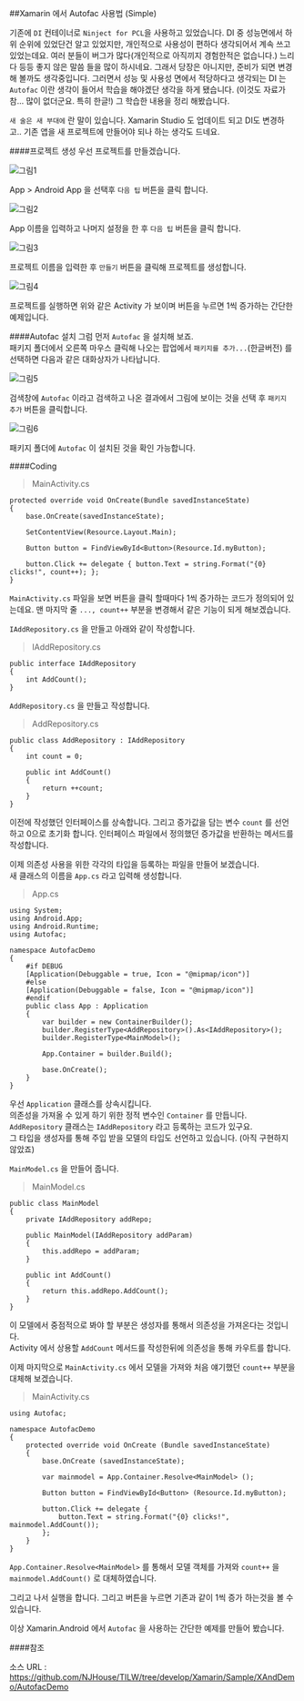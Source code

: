 ##Xamarin 에서 Autofac 사용법 (Simple)

기존에 `DI` 컨테이너로 `Ninject for PCL`을 사용하고 있었습니다. DI 중 성능면에서 하위 
순위에 있었단건 알고 있었지만, 개인적으로 사용성이 편하다 생각되어서 계속 쓰고 있었는데요. 
여러 분들이 버그가 많다(개인적으로 아직끼지 경험한적은 없습니다.) 느리다 등등 좋지 않은 말씀
들을 많이 하시네요. 그래서 당장은 아니지만, 준비가 되면 변경해 볼까도 생각중입니다. 그러면서 
성능 및 사용성 면에서 적당하다고 생각되는 DI 는 `Autofac` 이란 생각이 들어서 학습을 해야겠단
생각을 하게 됐습니다. (이것도 자료가 참... 많이 없더군요. 특히 한글!) 그 학습한 내용을 정리
해봤습니다.

`새 술은 새 부대에` 란 말이 있습니다. Xamarin Studio 도 업데이트 되고 DI도 변경하고.. 기존 앱을 새 프로젝트에 
만들어야 되나 하는 생각도 드네요.

####프로젝트 생성
우선 프로젝트를 만들겠습니다.

![그림1](http://i.imgur.com/ldvoeZT.png)

App > Android App 을 선택후 `다음 팁` 버튼을 클릭 합니다.

![그림2](http://i.imgur.com/sctLIfS.png)

App 이름을 입력하고 나머지 설정을 한 후 `다음 팁` 버튼을 클릭 합니다.

![그림3](http://i.imgur.com/5YPWfW4.png)

프로젝트 이름을 입력한 후 `만들기` 버튼을 클릭해 프로젝트를 생성합니다.

![그림4](http://i.imgur.com/7XkwCi6.png)

프로젝트를 실행하면 위와 같은 Activity 가 보이며 버튼을 누르면 1씩 증가하는 간단한
예제입니다. 

####Autofac 설치
그럼 먼저 `Autofac` 을 설치해 보죠. <br/>
패키지 폴더에서 오른쪽 마우스 클릭해 나오는 팝업에서 `패키지를 추가...`(한글버전) 를 선택하면
다음과 같은 대화상자가 나타납니다.

![그림5](http://i.imgur.com/8OqP1yJ.png)

검색창에 `Autofac` 이라고 검색하고 나온 결과에서 그림에 보이는 것을 선택 후 `패키지 추가` 버튼을 
클릭합니다.

![그림6](http://i.imgur.com/RHWiGoH.png)

패키지 폴더에 `Autofac` 이 설치된 것을 확인 가능합니다.

####Coding
>MainActivity.cs

```CSharp
protected override void OnCreate(Bundle savedInstanceState)
{
    base.OnCreate(savedInstanceState);

    SetContentView(Resource.Layout.Main);

    Button button = FindViewById<Button>(Resource.Id.myButton);

    button.Click += delegate { button.Text = string.Format("{0} clicks!", count++); };    
}
```
`MainActivity.cs` 파일을 보면 버튼을 클릭 할때마다 1씩 증가하는 코드가 정의되어 있는데요. 
맨 마지막 줄 `..., count++` 부분을 변경해서 같은 기능이 되게 해보겠습니다.

`IAddRepository.cs` 을 만들고 아래와 같이 작성합니다.
>IAddRepository.cs

```CSharp
public interface IAddRepository
{
    int AddCount();
}
```
`AddRepository.cs` 을 만들고 작성합니다.
>AddRepository.cs

```CSharp
public class AddRepository : IAddRepository
{
    int count = 0;

    public int AddCount()
    {
        return ++count;
    }
}
```

이전에 작성했던 인터페이스를 상속합니다. 그리고 증가값을 담는 변수 `count` 를 선언하고 
0으로 초기화 합니다. 인터페이스 파일에서 정의했던 증가값을 반환하는 메서드를 작성합니다.

이제 의존성 사용을 위한 각각의 타입을 등록하는 파일을 만들어 보겠습니다.<br />
새 클래스의 이름을 `App.cs` 라고 입력해 생성합니다.

>App.cs

```CSharp
using System;
using Android.App;
using Android.Runtime;
using Autofac;

namespace AutofacDemo
{
    #if DEBUG
    [Application(Debuggable = true, Icon = "@mipmap/icon")]
    #else
    [Application(Debuggable = false, Icon = "@mipmap/icon")]
    #endif
    public class App : Application
    {
        var builder = new ContainerBuilder();
        builder.RegisterType<AddRepository>().As<IAddRepository>();
        builder.RegisterType<MainModel>();

        App.Container = builder.Build();

        base.OnCreate();
    }
}
```

우선 `Application` 클래스를 상속시킵니다. <br/>
의존성을 가져올 수 있게 하기 위한 정적 변수인 `Container` 를 만듭니다.<br/>
`AddRepository` 클래스는 `IAddRepository` 라고 등록하는 코드가 있구요.<br/>
그 타입을 생성자를 통해 주입 받을 모델의 타입도 선언하고 있습니다. (아직 구현하지 않았죠)

`MainModel.cs` 을 만들어 줍니다.

>MainModel.cs

```CSharp
public class MainModel
{
    private IAddRepository addRepo;

    public MainModel(IAddRepository addParam)
    {
        this.addRepo = addParam;
    }

    public int AddCount()
    {
        return this.addRepo.AddCount();
    }
}
```

이 모델에서 중점적으로 봐야 할 부분은 생성자를 통해서 의존성을 가져온다는 것입니다.<br/>
Activity 에서 상용할 `AddCount` 메서드를 작성한뒤에 의존성을 통해 카우트를 합니다.


이제 마지막으로 `MainActivity.cs` 에서 모델을 가져와 처음 얘기했던 `count++` 부분을<br/>
대체해 보겠습니다.

>MainActivity.cs

```CSharp
using Autofac;

namespace AutofacDemo
{
    protected override void OnCreate (Bundle savedInstanceState)
    {
        base.OnCreate (savedInstanceState);

        var mainmodel = App.Container.Resolve<MainModel> ();

        Button button = FindViewById<Button> (Resource.Id.myButton);

        button.Click += delegate {
            button.Text = string.Format("{0} clicks!", mainmodel.AddCount());
        };
    }
}    
```

`App.Container.Resolve<MainModel>` 를 통해서 모델 객체를 가져와 `count++` 을 <br/>
`mainmodel.AddCount()` 로 대체하였습니다.

그리고 나서 실행을 합니다. 그리고 버튼을 누르면 기존과 같이 1씩 증가 하는것을 볼 수 있습니다.<br />

이상 Xamarin.Android 에서 `Autofac` 을 사용하는 간단한 예제를 만들어 봤습니다.

####참조

소스 URL : https://github.com/NJHouse/TILW/tree/develop/Xamarin/Sample/XAndDemo/AutofacDemo








